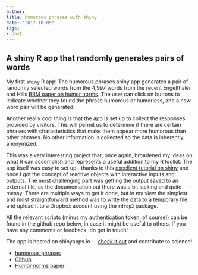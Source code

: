 ```yaml
---
author: 
title: humorous phrases with shiny
date: "2017-10-05"
tags:
- post
---
```


## A shiny R app that randomly generates pairs of words

My first `shiny` R app! The humorous phrases shiny app generates a pair of randomly selected words from the 4,997 words from the recent Engelthaler and Hills [BRM paper on humor norms](https://link.springer.com/article/10.3758/s13428-017-0930-6). The user can click on buttons to indicate whether they found the phrase humorous or humorless, and a new word pair will be generated. 

Another really cool thing is that the app is set up to collect the responses provided by visitors. This will permit us to determine if there are certain phrases with characteristics that make them appear more humorous than other phrases. No other information is collected so the data is inherently anonymized. 

This was a very interesting project that, once again, broadened my ideas on what R can accomplish and represents a useful addition to my R toolkit. The app itself was easy to set up--thanks to this [excellent tutorial on shiny](http://shiny.rstudio.com/tutorial/) and once I got the concept of reactive objects with interactive inputs and outputs. The most challenging part was getting the output saved to an external file, as the documentation out there was a bit lacking and quite messy. There are multiple ways to get it done, but in my view the simplest and most straightforward method was to write the data to a temporary file and upload it to a Dropbox account using the `rdrop2` package. 

All the relevant scripts (minus my authentication token, of course!) can be found in the github repo below, in case it might be useful to others. If you have any comments or feedback, do get in touch! 

The app is hosted on shinyapps.io -- [check it out](https://csqsiew.shinyapps.io/humorous_phrases/) and contribute to science! 

* [humorous phrases](https://csqsiew.shinyapps.io/humorous_phrases/)
* [Github](https://github.com/csqsiew/shinyhumor)
* [Humor norms paper](https://link.springer.com/article/10.3758/s13428-017-0930-6)
